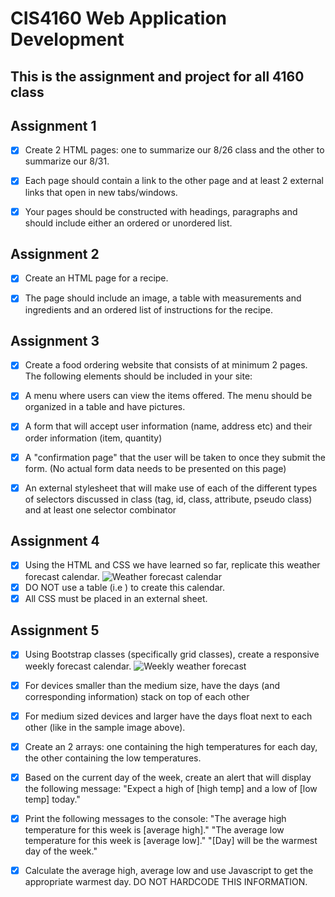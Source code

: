 # CIS4160 Web Application Development

## This is the assignment and project for all 4160 class

## Assignment 1
* [x] Create 2 HTML pages: one to summarize our 8/26 class and the other to summarize our 8/31. 
* [x] Each page should contain a link to the other page and at least 2 external links that open in new tabs/windows. 
* [x] Your pages should be constructed with headings, paragraphs and should include either an ordered or unordered list.


## Assignment 2
* [x] Create an HTML page for a recipe. 
* [x] The page should include an image, a table with measurements and ingredients and an ordered list of instructions for the recipe.


## Assignment 3
* [x] Create a food ordering website that consists of at minimum 2 pages. 
The following elements should be included in your site:

* [x] A menu where users can view the items offered. The menu should be organized in a table and have pictures.
* [x] A form that will accept user information (name, address etc) and their order information (item, quantity)
* [x] A "confirmation page" that the user will be taken to once they submit the form. (No actual form data needs to be presented on this page)
* [x] An external stylesheet that will make use of each of the different types of selectors discussed in class (tag, id, class, attribute, pseudo class) and at least one selector combinator

## Assignment 4
* [x] Using the HTML and CSS we have learned so far, replicate this weather forecast calendar. 
![Weather forecast calendar](https://media.cheggcdn.com/media/977/97730cd2-e86b-40ad-9b85-80d06b0f06c9/php2oYMYg.png)
* [x] DO NOT use a table (i.e ) to create this calendar.
* [x] All CSS must be placed in an external sheet. 

## Assignment 5
* [x] Using Bootstrap classes (specifically grid classes), create a responsive weekly forecast calendar. 
![Weekly weather forecast](https://media.cheggcdn.com/media/9ab/9ab62571-6f17-4c75-9a82-87f4a708ada6/phpMIDy6s.png)
* [x] For devices smaller than the medium size, have the days (and corresponding information) stack on top of each other
* [x] For medium sized devices and larger have the days float next to each other (like in the sample image above).
* [x] Create an 2 arrays: one containing the high temperatures for each day, the other containing the low temperatures. 
* [x] Based on the current day of the week, create an alert that will display the following message: "Expect a high of [high temp] and a low of [low temp] today." 
* [x] Print the following messages to the console:
"The average high temperature for this week is [average high]."
"The average low temperature for this week is [average low]."
"[Day] will be the warmest day of the week."
* [x] Calculate the average high, average low and use Javascript to get the appropriate warmest day. DO NOT HARDCODE THIS INFORMATION.

